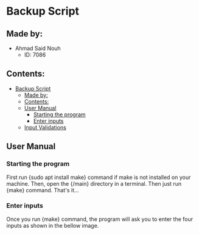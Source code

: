 # Backup Script

## Made by:

- Ahmad Said Nouh
  - ID: 7086

## Contents:

- [Backup Script](#backup-script)
  - [Made by:](#made-by)
  - [Contents:](#contents)
  - [User Manual](#user-manual)
    - [Starting the program](#starting-the-program)
    - [Enter inputs](#enter-inputs)
  - [Input Validations](#input-validation)

## User Manual

### Starting the program

First run {sudo apt install make} command if make is not installed on your machine. Then, open the {/main} directory in a terminal. Then just run {make} command. That's it...  

### Enter inputs

Once you run {make} command, the program will ask you to enter the four inputs as shown in the bellow image.
